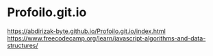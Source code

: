 # Profoilo.git.io
https://abdirizak-byte.github.io/Profoilo.git.io/index.html
https://www.freecodecamp.org/learn/javascript-algorithms-and-data-structures/
